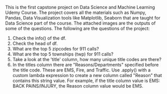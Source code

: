 This is the first capstone project on Data Science and Machine Learning Udemy Course. The project covers all the materials
such as Numpy, Pandas, Data Visualization tools like Matplotlib, Seaborn that are taught for Data Science part of the course. 
The attached images are the outputs of some of the questions. The following are the questions of the project:

1. Check the info() of the df.
2. Check the head of df.
3. What are the top 5 zipcodes for 911 calls?
4. What are the top 5 townships (twp) for 911 calls?
5. Take a look at the 'title' column, how many unique title codes are there?
6. In the titles column there are "Reasons/Departments" specified before the title code. These are EMS, Fire, and Traffic. Use
   .apply() with a custom lambda expression to create a new column called "Reason" that contains this string value. 
   For example, if the title column value is EMS: BACK PAINS/INJURY, the Reason column value would be EMS.

